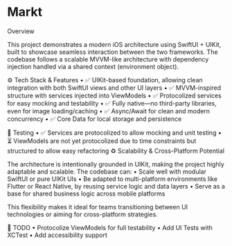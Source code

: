 # Markt

Overview

This project demonstrates a modern iOS architecture using SwiftUI + UIKit, built to showcase seamless interaction between the two frameworks. The codebase follows a scalable MVVM-like architecture with dependency injection handled via a shared context (environment object).

⚙️ Tech Stack & Features
• ✅ UIKit-based foundation, allowing clean integration with both SwiftUI views and other UI layers
• ✅ MVVM-inspired structure with services injected into ViewModels
• ✅ Protocolized services for easy mocking and testability
• ✅ Fully native—no third-party libraries, even for image loading/caching
• ✅ Async/Await for clean and modern concurrency
• ✅ Core Data for local storage and persistence

🧪 Testing
• ✅ Services are protocolized to allow mocking and unit testing
• ⏳ ViewModels are not yet protocolized due to time constraints but structured to allow easy refactoring
♻️ Scalability & Cross-Platform Potential

The architecture is intentionally grounded in UIKit, making the project highly adaptable and scalable. 
The codebase can:
• Scale well with modular SwiftUI or pure UIKit UIs
• Be adapted to multi-platform environments like Flutter or React Native, by reusing service logic and data layers
• Serve as a base for shared business logic across mobile platforms

This flexibility makes it ideal for teams transitioning between UI technologies or aiming for cross-platform strategies.

📌 TODO
• Protocolize ViewModels for full testability
• Add UI Tests with XCTest
• Add accessibility support
